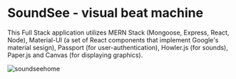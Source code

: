 # SoundSee - visual beat machine

This Full Stack application utilizes MERN Stack (Mongoose, Express, React, Node), Material-UI (a set of React components that implement Google's material sesign), Passport (for user-authentication), Howler.js (for sounds), Paper.js and Canvas (for displaying graphics).



![soundseehome](https://user-images.githubusercontent.com/25890329/32032530-b69344ee-b9d5-11e7-97a8-5a65b633d879.gif)

